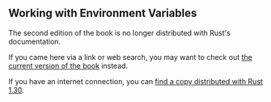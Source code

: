 ## Working with Environment Variables

The second edition of the book is no longer distributed with Rust's documentation.

If you came here via a link or web search, you may want to check out [the current
version of the book](../ch12-05-working-with-environment-variables.html) instead.

If you have an internet connection, you can [find a copy distributed with
Rust
1.30](https://doc.rust-lang.org/1.30.0/book/second-edition/ch12-05-working-with-environment-variables.html).
